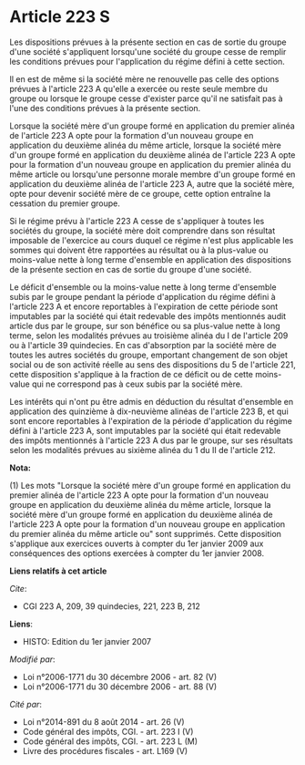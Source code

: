 # Article 223 S

Les dispositions prévues à la présente section en  cas de sortie du groupe d'une société s'appliquent lorsqu'une société du
groupe cesse de remplir les conditions prévues pour l'application du régime défini à cette section.

Il en est de même si la société mère ne renouvelle pas celle des options prévues à l'article 223 A qu'elle a exercée ou reste
seule membre du groupe ou lorsque le groupe cesse d'exister parce qu'il ne satisfait pas à l'une des conditions prévues à la
présente section.

Lorsque la société mère d'un groupe formé en application du premier alinéa de l'article 223 A opte pour la formation d'un
nouveau groupe en application du deuxième alinéa du même article, lorsque la société mère d'un groupe formé en application du
deuxième alinéa de l'article 223 A opte pour la formation d'un nouveau groupe en application du premier alinéa du même
article ou lorsqu'une personne morale membre d'un groupe formé en application du deuxième alinéa de l'article 223 A, autre
que la société mère, opte pour devenir société mère de ce groupe, cette option entraîne la cessation du premier groupe.

Si le régime prévu à l'article 223 A cesse de s'appliquer à toutes les sociétés du groupe, la société mère doit comprendre
dans son résultat imposable de l'exercice au cours duquel ce régime n'est plus applicable les sommes qui doivent être
rapportées au résultat ou à la plus-value ou moins-value nette à long terme d'ensemble en application des dispositions de la
présente section en cas de sortie du groupe d'une société.

Le déficit d'ensemble ou la moins-value nette à long terme d'ensemble subis par le groupe pendant la période d'application du
régime défini à l'article 223 A et encore reportables à l'expiration de cette période sont imputables par la société qui
était redevable des impôts mentionnés audit article dus par le groupe, sur son bénéfice ou sa plus-value nette à long terme,
selon les modalités prévues au troisième alinéa du I de l'article 209 ou à l'article 39 quindecies. En cas d'absorption par
la société mère de toutes les autres sociétés du groupe, emportant changement de son objet social ou de son activité réelle
au sens des dispositions du 5 de l'article 221, cette disposition s'applique à la fraction de ce déficit ou de cette moins-
value qui ne correspond pas à ceux subis par la société mère.

Les intérêts qui n'ont pu être admis en déduction du résultat d'ensemble en application des quinzième à dix-neuvième alinéas
de l'article 223 B, et qui sont encore reportables à l'expiration de la période d'application du régime défini à l'article
223 A, sont imputables par la société qui était redevable des impôts mentionnés à l'article 223 A dus par le groupe, sur ses
résultats selon les modalités prévues au sixième alinéa du 1 du II de l'article 212.

**Nota:**

(1) Les mots "Lorsque la société mère d'un groupe formé en application du premier alinéa de l'article 223 A opte pour la
formation d'un nouveau groupe en application du deuxième alinéa du même article, lorsque la société mère d'un groupe formé en
application du deuxième alinéa de l'article 223 A opte pour la formation d'un nouveau groupe en application du premier alinéa
du même article ou" sont supprimés. Cette disposition s'applique aux exercices ouverts à compter du 1er janvier 2009 aux
conséquences des options exercées à compter du 1er janvier 2008.

**Liens relatifs à cet article**

_Cite_:

  - CGI 223 A, 209, 39 quindecies, 221, 223 B, 212

**Liens**:

  - HISTO: Edition du 1er janvier 2007

_Modifié par_:

  - Loi n°2006-1771 du 30 décembre 2006 - art. 82 (V)
  - Loi n°2006-1771 du 30 décembre 2006 - art. 88 (V)

_Cité par_:

  - Loi n°2014-891 du 8 août 2014 - art. 26 (V)
  - Code général des impôts, CGI. - art. 223 I (V)
  - Code général des impôts, CGI. - art. 223 L (M)
  - Livre des procédures fiscales - art. L169 (V)
